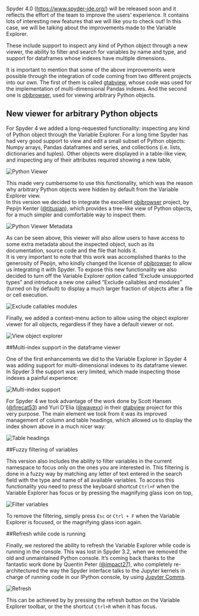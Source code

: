 <!--
.. title: Variable Explorer improvements in Spyder 4
.. slug: Variable-Explorer-improvements-in-Spyder 4
.. date: 2019-11-12 12:00:00 UTC-05:00
.. author: Daniel Althviz
.. tags: Labs, Spyder
.. category: 
.. link: 
.. description: 
.. type: text
-->

Spyder 4.0 (https://www.spyder-ide.org/) will be released soon and it reflects the effort of the team to improve the users' experience. It contains lots of interesting new features that we will like you to check out! In this case, we will be talking about the improvements made to the Variable Explorer.

These include support to inspect any kind of Python object through a new viewer, the ability to filter and search for variables by name and type, and support for dataframes whose indexes have multiple dimensions.

It is important to mention that some of the above improvements were possible through the integration of code coming from two different projects into our own. The first of them is called [gtabview](https://github.com/TabViewer/gtabview), whose code was used for the implementation of multi-dimensional Pandas indexes. And the second one is [objbrowser](https://github.com/titusjan/objbrowser), used for viewing arbitrary Python objects.

<!-- TEASER_END -->


## New viewer for arbitrary Python objects


For Spyder 4 we added a long-requested functionality: inspecting any kind of Python object through the Variable Explorer. For a long time Spyder has had very good support to view and edit a small subset of Python objects: Numpy arrays, Pandas dataframes and series, and collections (i.e. lists, dictionaries and tuples). Other objects were displayed in a table-like view, and inspecting any of their attributes required showing a new table,

![Python Viewer](/images/spyder-variable-explorer/python-viewer.png)

This made very cumbersome to use this functionality, which was the reason why arbitrary Python objects were hidden by default from the Variable Explorer view.  
In this version we decided to integrate the excellent [objbrowser](https://github.com/titusjan/objbrowser) project, by Pepijn Kenter ([@titusjan](https://github.com/titusjan)), which provides a tree-like view of Python objects, for a much simpler and comfortable way to inspect them.

![Python Viewer Metadata](/images/spyder-variable-explorer/python-viewer-metadata.png)

As can be seen above, this viewer will also allow users to have access to some extra metadata about the inspected object, such as its documentation, source code and the file that holds it.  
It is very important to note that this work was accomplished thanks to the generosity of Pepijn, who kindly changed the license of [objbrowser](https://github.com/titusjan/objbrowser) to allow us integrating it with Spyder.
To expose this new functionality we also decided to turn off the Variable Explorer option called “Exclude unsupported types” and introduce a new one called “Exclude callables and modules” (turned on by default) to display a much larger fraction of objects after a file or cell execution.

![Exclude callables modules](/images/spyder-variable-explorer/exclude-callables-modules.png)

Finally, we added a context-menu action to allow using the object explorer viewer for all objects, regardless if they have a default viewer or not.

![View object explorer](/images/spyder-variable-explorer/view-object-explorer.png)

##Multi-index support in the dataframe viewer

One of the first enhancements we did to the Variable Explorer in Spyder 4 was adding support for multi-dimensional indexes to its dataframe viewer. In Spyder 3 the support was very limited, which made inspecting those indexes a painful experience:

![Multi-index support](/images/spyder-variable-explorer/multi-index-support.png)

For Spyder 4 we took advantage of the work done by Scott Hansen ([@firecat53](https://github.com/firecat53)) and Yuri D'Elia ([@wavexx](https://github.com/wavexx)) in their [gtabview](https://github.com/TabViewer/gtabview) project for this very purpose. The main element we took from it was its improved management of column and table headings, which allowed us to display the index shown above in a much nicer way:

![Table headings](/images/spyder-variable-explorer/table-headings.png)

##Fuzzy filtering of variables

This version also includes the ability to filter variables in the current namespace to focus only on the ones you are interested in. This filtering is done in a fuzzy way by matching any letter of text entered in the search field with the type and name of all available variables.
To access this functionality you need to press the keyboard shortcut `Ctrl+F` when the Variable Explorer has focus or by pressing the magnifying glass icon on top,


![Filter variables](/images/spyder-variable-explorer/filter-variables.png)

To remove the filtering, simply press `Esc` or `Ctrl + F` when the Variable Explorer is focused, or the magnifying glass icon again.

##Refresh while code is running

Finally, we restored the ability to refresh the Variable Explorer while code is running in the console. This was lost in Spyder 3.2, when we removed the old and unmaintained Python console. It’s coming back thanks to the fantastic work done by Quentin Peter ([@impact27](https://github.com/impact27)), who completely re-architectured the way the Spyder interface talks to the Jupyter kernels in charge of running code in our IPython console, by using [Jupyter Comms](https://jupyter-client.readthedocs.io/en/stable/messaging.html#custom-messages).

![Refresh](/images/spyder-variable-explorer/refresh.png)

This can be achieved by by pressing the refresh button on the Variable Explorer toolbar, or the the shortcut `Ctrl+R` when it has focus.



